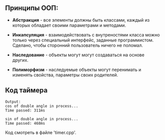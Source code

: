 ## Принципы ООП:

- **Абстракция** - все элементы должны быть классами, каждый из которых обладает своими параметрами и методами.

- **Инкапсуляция** - взаимодействовать с внутреностями класса можно только через специальный интерфейс, заданные программистом. Сделано, чтобы сторонний пользователь ничего не поломал.

- **Наследование** - объекты могут могут создаваться на основе других.

- **Полиморфизм** - наследуемые объекты могут перенимать и изменять свойства, параметры своих родителей.

## Код таймера

```
Output:
cos of double angle in process...
Time passed: 311ms

sin of double angle in process...
Time passed: 468ms
```

Код смотреть в файле 'timer.cpp'.
